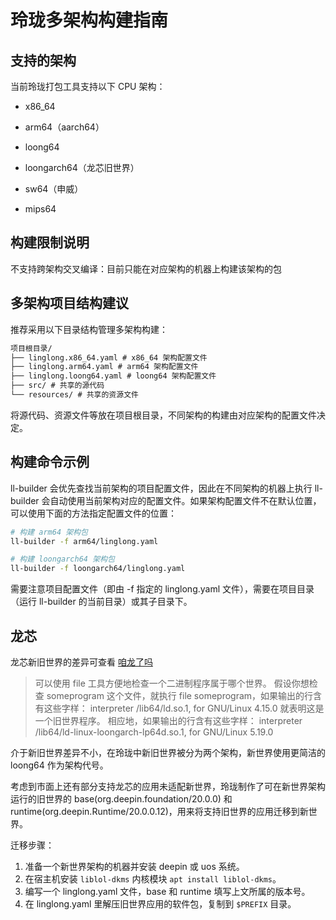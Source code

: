 # 玲珑多架构构建指南

## 支持的架构

当前玲珑打包工具支持以下 CPU 架构：

- x86_64

- arm64（aarch64）

- loong64

- loongarch64（龙芯旧世界）

- sw64（申威）

- mips64

## 构建限制说明

不支持跨架构交叉编译：目前只能在对应架构的机器上构建该架构的包

## 多架构项目结构建议

推荐采用以下目录结构管理多架构构建：

```txt
项目根目录/
├── linglong.x86_64.yaml # x86_64 架构配置文件
├── linglong.arm64.yaml # arm64 架构配置文件
├── linglong.loong64.yaml # loong64 架构配置文件
├── src/ # 共享的源代码
└── resources/ # 共享的资源文件
```

将源代码、资源文件等放在项目根目录，不同架构的构建由对应架构的配置文件决定。

## 构建命令示例

ll-builder 会优先查找当前架构的项目配置文件，因此在不同架构的机器上执行 ll-builder 会自动使用当前架构对应的配置文件。如果架构配置文件不在默认位置，可以使用下面的方法指定配置文件的位置：

```bash
# 构建 arm64 架构包
ll-builder -f arm64/linglong.yaml

# 构建 loongarch64 架构包
ll-builder -f loongarch64/linglong.yaml
```

需要注意项目配置文件（即由 -f 指定的 linglong.yaml 文件），需要在项目目录（运行 ll-builder 的当前目录）或其子目录下。

## 龙芯

龙芯新旧世界的差异可查看 [咱龙了吗](https://areweloongyet.com/docs/old-and-new-worlds/)

> 可以使用 file 工具方便地检查一个二进制程序属于哪个世界。 假设你想检查 someprogram 这个文件，就执行 file someprogram，如果输出的行含有这些字样：
> interpreter /lib64/ld.so.1, for GNU/Linux 4.15.0
> 就表明这是一个旧世界程序。
> 相应地，如果输出的行含有这些字样：
> interpreter /lib64/ld-linux-loongarch-lp64d.so.1, for GNU/Linux 5.19.0

介于新旧世界差异不小，在玲珑中新旧世界被分为两个架构，新世界使用更简洁的 loong64 作为架构代号。

考虑到市面上还有部分支持龙芯的应用未适配新世界，玲珑制作了可在新世界架构运行的旧世界的 base(org.deepin.foundation/20.0.0) 和 runtime(org.deepin.Runtime/20.0.0.12)，用来将支持旧世界的应用迁移到新世界。

迁移步骤：

1. 准备一个新世界架构的机器并安装 deepin 或 uos 系统。
2. 在宿主机安装 `liblol-dkms` 内核模块 `apt install liblol-dkms`。
3. 编写一个 linglong.yaml 文件，base 和 runtime 填写上文所属的版本号。
4. 在 linglong.yaml 里解压旧世界应用的软件包，复制到 `$PREFIX` 目录。

